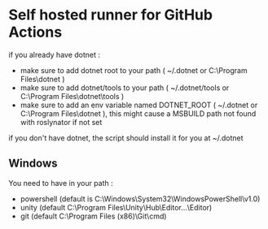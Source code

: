 # Self hosted runner for GitHub Actions
if you already have dotnet : 
- make sure to add dotnet root to your path ( ~/.dotnet or C:\Program Files\dotnet )
- make sure to add dotnet/tools to your path ( ~/.dotnet/tools or C:\Program Files\dotnet\tools )
- make sure to add an env variable named DOTNET_ROOT ( ~/.dotnet or C:\Program Files\dotnet ), this might cause a MSBUILD path not found with roslynator if not set 

if you don't have dotnet, the script should install it for you at ~/.dotnet

## Windows

You need to have in your path :
- powershell (default is C:\Windows\System32\WindowsPowerShell\v1.0)
- unity (default C:\Program Files\Unity\Hub\Editor\...\Editor)
- git (default C:\Program Files (x86)\Git\cmd)


